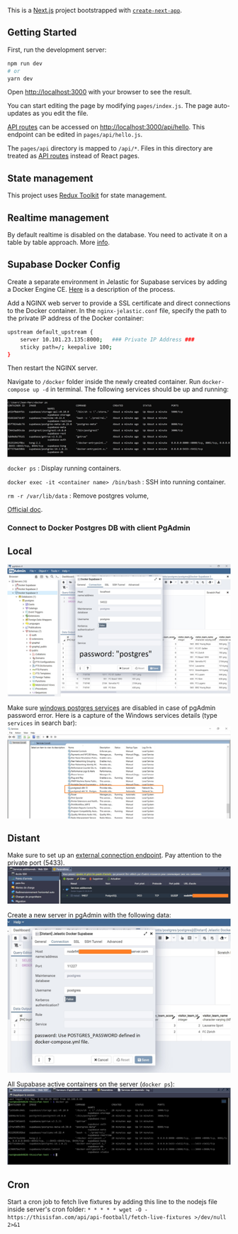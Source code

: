This is a [Next.js](https://nextjs.org/) project bootstrapped with [`create-next-app`](https://github.com/vercel/next.js/tree/canary/packages/create-next-app).

## Getting Started

First, run the development server:

```bash
npm run dev
# or
yarn dev
```

Open [http://localhost:3000](http://localhost:3000) with your browser to see the result.

You can start editing the page by modifying `pages/index.js`. The page auto-updates as you edit the file.

[API routes](https://nextjs.org/docs/api-routes/introduction) can be accessed on [http://localhost:3000/api/hello](http://localhost:3000/api/hello). This endpoint can be edited in `pages/api/hello.js`.

The `pages/api` directory is mapped to `/api/*`. Files in this directory are treated as [API routes](https://nextjs.org/docs/api-routes/introduction) instead of React pages.

## State management

This project uses [Redux Toolkit](https://redux-toolkit.js.org/usage/usage-with-typescript) for state management.

## Realtime management

By default realtime is disabled on the database. You need to activate it on a table by table approach. More [info](https://supabase.com/docs/guides/api#managing-realtime).

## Supabase Docker Config

Create a separate environment in Jelastic for Supabase services by adding a Docker Engine CE. [Here](https://docs.jelastic.com/docker-engine-deployment/) is a description of the process.

Add a NGINX web server to provide a SSL certificate and direct connections to the Docker container. In the `nginx-jelastic.conf` file, specify the path to the private IP address of the Docker container: 
```bash
upstream default_upstream {
    server 10.101.23.135:8000;   ### Private IP Address ###
    sticky path=/; keepalive 100;
}
```
Then restart the NGINX server.

Navigate to `/docker` folder inside the newly created container. Run `docker-compose up -d` in terminal. The following services should be up and running:

![supabase_local_development_docker](public/supabase_local_development_docker.jpg)

`docker ps` : Display running containers.

`docker exec -it <container name> /bin/bash` : SSH into running container.

`rm -r /var/lib/data` : Remove postgres volume,

[Official doc](https://supabase.com/docs/guides/local-development).

### Connect to Docker Postgres DB with client PgAdmin

## Local
![supabase_pgadmin_connection_config](public/supabase_pgadmin_connection_config.jpg)

Make sure [windows postgres services](https://github.com/sameersbn/docker-postgresql/issues/112) are disabled in case of pgAdmin password error. Here is a capture of the Windows services details (type `services` in search bar):
![disable_windows_postgres_service](public/disable_windows_postgres_service.jpg)

## Distant

Make sure to set up an [external connection endpoint](https://jelastic.com/blog/how-to-connect-to-your-docker-container-inside-jelastic-cloud/). Pay attention to the private port (5433).
![jelastic_docker_external_connection](public/jelastic_docker_external_connection.jpg)

Create a new server in pgAdmin with the following data:
![jelastic_docker_pgadmin_connection_config](public/jelastic_docker_pgadmin_connection_configuration.jpg)

All Supabase active containers on the server (`docker ps`):
![jelastic_docker_list_supabase_containers](public/jelastic_docker_list_supabase_containers.jpg)

## Cron

Start a cron job to fetch live fixtures by adding this line to the nodejs file inside server's cron folder:
`* * * * * wget -O - https://thisisfan.com/api/api-football/fetch-live-fixtures >/dev/null 2>&1`
